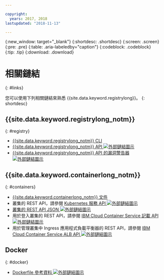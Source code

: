 ```yaml
---

copyright:
  years: 2017, 2018
lastupdated: "2018-11-13"

---
```


{:new_window: target="_blank"}
{:shortdesc: .shortdesc}
{:screen: .screen}
{:pre: .pre}
{:table: .aria-labeledby="caption"}
{:codeblock: .codeblock}
{:tip: .tip}
{:download: .download}

# 相關鏈結
{: #links}

您可以使用下列相關鏈結來熟悉 {{site.data.keyword.registrylong}}。
{: shortdesc}

## {{site.data.keyword.registrylong_notm}}
{: #registry}

- [{{site.data.keyword.registrylong_notm}} CLI](/docs/services/Registry/registry_cli.html)
- [{{site.data.keyword.registrylong_notm}} API ![外部鏈結圖示](../../icons/launch-glyph.svg "外部鏈結圖示")](https://console.bluemix.net/apidocs/container-registry)
- [{{site.data.keyword.registrylong_notm}} API 的漏洞警告器 ![外部鏈結圖示](../../icons/launch-glyph.svg "外部鏈結圖示")](https://console.bluemix.net/apidocs/container-registry/va)

## {{site.data.keyword.containerlong_notm}}
{: #containers}

- [{{site.data.keyword.containerlong_notm}} 文件](/docs/containers/container_index.html#container_index)
- 叢集的 REST API，請參閱 [Kubernetes 服務 API ![外部鏈結圖示](../../icons/launch-glyph.svg "外部鏈結圖示")](https://containers.bluemix.net/swagger-api/)
- [叢集的 REST API JSON ![外部鏈結圖示](../../icons/launch-glyph.svg "外部鏈結圖示")](https://containers.bluemix.net/swagger-api/swagger.json)
- 用於登入叢集的 REST API，請參閱 [IBM Cloud Container Service 記載 API ![外部鏈結圖示](../../icons/launch-glyph.svg "外部鏈結圖示")](https://us-south.containers.bluemix.net/swagger-logging/)
- 用於管理叢集中 Ingress 應用程式負載平衡器的 REST API，請參閱 [IBM Cloud Container Service ALB API ![外部鏈結圖示](../../icons/launch-glyph.svg "外部鏈結圖示")](https://us-south.containers.bluemix.net/swagger-alb-api/)

## Docker
{: #docker}

- [Dockerfile 參考資料 ![外部鏈結圖示](../../icons/launch-glyph.svg "外部鏈結圖示")](https://docs.docker.com/engine/reference/builder/)
